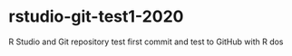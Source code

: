 # rstudio-git-test1-2020
R Studio and Git repository test
first commit and test to GitHub with R
dos